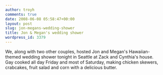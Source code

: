 ```yaml
---
author: troyh
comments: true
date: 2008-06-08 05:58:47+00:00
layout: post
slug: jon-megans-wedding-shower
title: Jon & Megan's wedding shower
wordpress_id: 3379
---
```


We, along with two other couples, hosted Jon and Megan's Hawaiian-themed wedding shower tonight in Seattle at Zack and Cynthia's house. Gay cooked all day Friday and most of Saturday, making chicken skewers, crabcakes, fruit salad and corn with a delicious butter.

